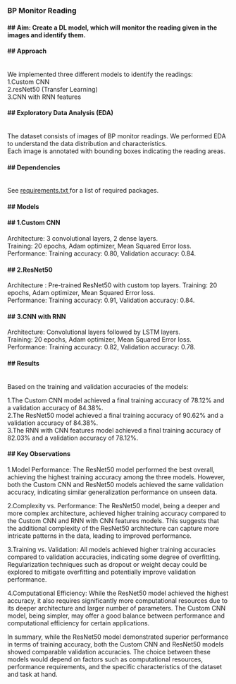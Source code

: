 <h3>BP Monitor Reading</h3>
<p><h4>## Aim: Create a DL model, which will monitor the reading given in the images and identify them.<h4></p>

<p><h4>## Approach</h4><br>
We implemented three different models to identify the readings:<br>
1.Custom CNN<br>
2.resNet50 (Transfer Learning)<br>
3.CNN with RNN features</p>

<p><h4>## Exploratory Data Analysis (EDA)</h4><br>
The dataset consists of images of BP monitor readings. We performed EDA to understand the data distribution and characteristics.<br>
Each image is annotated with bounding boxes indicating the reading areas.</p>
<h4>## Dependencies</h4><br>
See <a href=" BP Monitor Reading/requirements.txt">requirements.txt </a>for a list of required packages.</p>
<h4>## Models</h4>

<h4>## 1.Custom CNN</h4>
<p>
Architecture: 3 convolutional layers, 2 dense layers.<br>
Training: 20 epochs, Adam optimizer, Mean Squared Error loss.<br>
Performance: Training accuracy: 0.80, Validation accuracy: 0.84.</p>

<h4>## 2.ResNet50 <br></h4>
<p>Architecture : Pre-trained ResNet50 with custom top layers.
Training: 20 epochs, Adam optimizer, Mean Squared Error loss.<br>
Performance: Training accuracy: 0.91, Validation accuracy: 0.84.</p>

<h4>## 3.CNN with RNN</h4>
<p>
Architecture: Convolutional layers followed by LSTM layers.<br>
Training: 20 epochs, Adam optimizer, Mean Squared Error loss.<br>
Performance: Training accuracy: 0.82, Validation accuracy: 0.78.</p>

<h4>## Results</h4>
<br>
Based on the training and validation accuracies of the models:<br>
<p>
1.The Custom CNN model achieved a final training accuracy of 78.12% and a validation accuracy of 84.38%.<br>
2.The ResNet50 model achieved a final training accuracy of 90.62% and a validation accuracy of 84.38%.<br>
3.The RNN with CNN features model achieved a final training accuracy of 82.03% and a validation accuracy of 78.12%.
</p>
<h4>## Key Observations</h4>
<p>
1.Model Performance: The ResNet50 model performed the best overall, achieving the highest training accuracy among the three models. However, both the Custom CNN and ResNet50 models achieved the same validation accuracy, indicating similar generalization performance on unseen data.
</p>
<p>2.Complexity vs. Performance: The ResNet50 model, being a deeper and more complex architecture, achieved higher training accuracy compared to the Custom CNN and RNN with CNN features models. This suggests that the additional complexity of the ResNet50 architecture can capture more intricate patterns in the data, leading to improved performance.
</p> 
<p>3.Training vs. Validation: All models achieved higher training accuracies compared to validation accuracies, indicating some degree of overfitting. Regularization techniques such as dropout or weight decay could be explored to mitigate overfitting and potentially improve validation performance.
</p>
<p>4.Computational Efficiency: While the ResNet50 model achieved the highest accuracy, it also requires significantly more computational resources due to its deeper architecture and larger number of parameters. The Custom CNN model, being simpler, may offer a good balance between performance and computational efficiency for certain applications.
</p>
<p>In summary, while the ResNet50 model demonstrated superior performance in terms of training accuracy, both the Custom CNN and ResNet50 models showed comparable validation accuracies. The choice between these models would depend on factors such as computational resources, performance requirements, and the specific characteristics of the dataset and task at hand.
</p>
